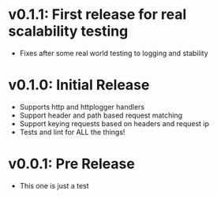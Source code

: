# v0.1.1: First release for real scalability testing
 - Fixes after some real world testing to logging and stability

# v0.1.0: Initial Release
- Supports http and httplogger handlers
- Support header and path based request matching
- Support keying requests based on headers and request ip
- Tests and lint for ALL the things!

# v0.0.1: Pre Release
- This one is just a test
